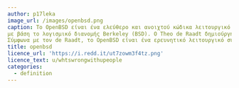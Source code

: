 ```yaml
---
author: p17leka
image_url: /images/openbsd.png
caption: Το OpenBSD είναι ένα ελεύθερο και ανοιχτού κώδικα λειτουργικό σύστημα που βασίζεται στο Unix
με βάση το λογισμικό διανομής Berkeley (BSD). Ο Theo de Raadt δημιούργησε το OpenBSD το 1995 χάρη στο NetBSD.
Σύμφωνα με τον de Raadt, το OpenBSD είναι ένα ερευνητικό λειτουργικό σύστημα για την ανάπτυξη μετριασμών ασφαλείας.
title: openbsd
licence_url: 'https://i.redd.it/ut7zowm3f4tz.png'
licence_text: u/whtswrongwithupeople
categories:
  - definition
---
```

